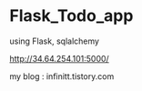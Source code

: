 # Flask_Todo_app
using Flask, sqlalchemy 



http://34.64.254.101:5000/

my blog : infinitt.tistory.com
